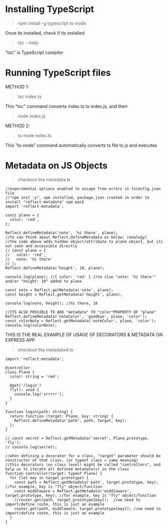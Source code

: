 # Installing TypeScript

> npm install -g typescript ts-node

Once its installed, check if its installed

> tsc --help

"tsc" is TypeScript compiler

# Running TypeScript files

METHOD 1:

> tsc index.ts

This "tsc" command converts index.ts to index.js, and then

> node index.js

METHOD 2:

> ts-node index.ts

This "ts-node" command automatically converts ts file to js and executes

# Metadata on JS Objects

> checkout the metadata.ts

```
//experimental options enabled to escape from errors in tsconfig.json file
//"npm init -y", npm installed, package.json created in order to install "reflect-metadata" npm pack
import 'reflect-metadata';

const plane = {
  color: 'red',
};

Reflect.defineMetadata('note', 'hi there', plane);
//Yo can think about Reflect.defineMetadata as below: (analogy)
//the code above adds hidden object/attribute to plane object, but its not seen and accessible directly
// const plane = {
//   color: 'red',
//   note: 'hi there'
// };
Reflect.defineMetadata('height', 10, plane);

console.log(plane); //{ color: 'red' } //no clue "note: 'hi there'" and/or "height: 10" added to plane

const note = Reflect.getMetadata('note', plane);
const height = Reflect.getMetadata('height', plane);

console.log(note, height); //hi there, 10

//ITS ALSO POSSIBLE TO ADD "metadata" TO "color"PROPERTY OF "plane"
Reflect.defineMetadata('noteColor', 'goodbye', plane, 'color');
const colorNote = Reflect.getMetadata('noteColor', plane, 'color');
console.log(colorNote);
```

THIS IS THE REAL EXAMPLE OF USAGE OF DECORATORS & METADATA ON EXPRESS APP

> checkout the metadata4.ts

```
import 'reflect-metadata';

@controller
class Plane {
  color: string = 'red';

  @get('/login')
  fly(): void {
    console.log('vrrrrr');
  }
}

function login(path: string) {
  return function (target: Plane, key: string) {
    Reflect.defineMetadata('path', path, target, key);
  };
}

// const secret = Reflect.getMetadata('secret', Plane.prototype, 'fly');
// console.log(secret);

//when defining a decorator for a class, "target" parameter should be constructor of that class, (or typeof class = same meaning)
//this decorators (on class level) might be called "controllers", and help us to iterate all defined metadata(s) in the class
function controller(target: typeof Plane) {
  for (let key in target.prototype) {
    const path = Reflect.getMetadata('path', target.prototype, key); //for example, key is "fly" object/function
    const middleware = Reflect.getMetadata('middleware', target.prototype, key); //for example, key is "fly" object/function
    //router.get(path, target.prototype[key]);  //we need to import/define route, this is just an example
    router.get(path, middleware, target.prototype[key]); //we need to import/define route, this is just an example
  }
}
```
